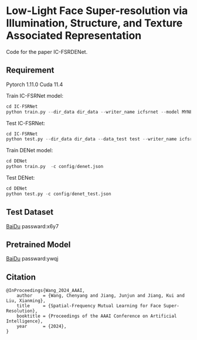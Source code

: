 # Low-Light Face Super-resolution via Illumination, Structure, and Texture Associated Representation

Code for the paper IC-FSRDENet.

## Requirement
Pytorch 1.11.0 Cuda 11.4 

Train IC-FSRNet model:

```Python
cd IC-FSRNet
python train.py --dir_data dir_data --writer_name icfsrnet --model MYNET 
```
Test IC-FSRNet:
```Python
cd IC-FSRNet
python test.py --dir_data dir_data --data_test test --writer_name icfsrnet-test --model MYNET 
```

Train DENet model:
```Python
cd DENet
python train.py  -c config/denet.json
```
Test DENet:
```Python
cd DENet
python test.py -c config/denet_test.json
```
## Test Dataset
[BaiDu](https://pan.baidu.com/s/1D1LOou8CKrjy3v-vXPp59A) passward:x6y7 

## Pretrained Model
[BaiDu](https://pan.baidu.com/s/1Oe95lTX6xQ4NzaSG1ZOIeQ) passward:ywqj 


## Citation 
```
@InProceedings{Wang_2024_AAAI,
    author    = {Wang, Chenyang and Jiang, Junjun and Jiang, Kui and Liu, Xianming},
    title     = {Spatial-Frequency Mutual Learning for Face Super-Resolution},
    booktitle = {Proceedings of the AAAI Conference on Artificial Intelligence},
    year      = {2024},
}
```
